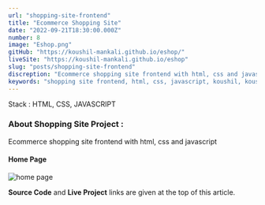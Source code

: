 ```yaml
---
url: "shopping-site-frontend"
title: "Ecommerce Shopping Site"
date: "2022-09-21T18:30:00.000Z"
number: 8
image: "Eshop.png"
gitHub: "https://koushil-mankali.github.io/eshop/"
liveSite: "https://koushil-mankali.github.io/eshop"
slug: "posts/shopping-site-frontend"
discreption: "Ecommerce shopping site frontend with html, css and javascript"
keywords: "shopping site frontend, html, css, javascript, koushil, koushil mankali"
---
```


Stack : HTML, CSS, JAVASCRIPT

### About Shopping Site Project :

Ecommerce shopping site frontend with html, css and javascript

#### Home Page

![home page](/Images/postImages/Eshop.png)

**Source Code** and **Live Project** links are given at the top of this article.
